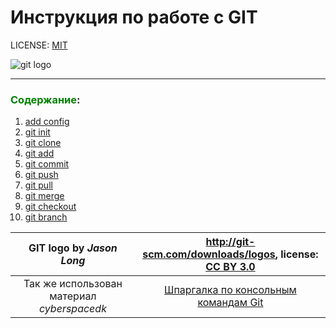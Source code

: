 # Инструкция по работе с GIT

LICENSE: [MIT](./license.md)

![git logo](./assets/git_logo.png)

---
### <span style="color:green">Содержание</span>:
1. [add config](./config.md)
2. [git init](./init.md)
3. [git clone](./clone.md)
4. [git add](./add.md)
5. [git commit](./commit.md)
6. [git push](./push.md)
7. [git pull](./pull.md)
8. [git merge](./merge.md)
9. [git checkout](./checkout.md)
10. [git branch](./branch.md)


|**GIT** logo by *Jason Long*| http://git-scm.com/downloads/logos, license: [CC BY 3.0](https://creativecommons.org/licenses/by/3.0/)|
|:--------------------------:|:-----------------------------------------------------------------------------------------------------:|
|Так же использован материал *cyberspacedk*|[Шпаргалка по консольным командам Git](https://github.com/cyberspacedk/Git-commands)|